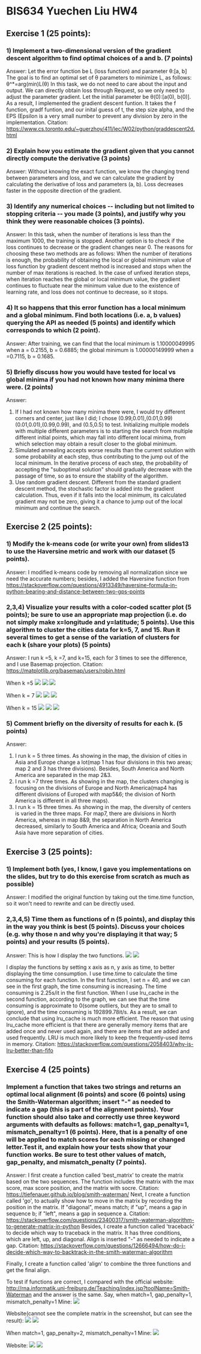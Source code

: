 # BIS634 Yuechen Liu HW4

## Exercise 1 (25 points):

### 1) Implement a two-dimensional version of the gradient descent algorithm to find optimal choices of a and b. (7 points)
Answer:
Let the error function be L (loss function) and parameter θ:[a, b]
The goal is to find an optimal set of θ parameters to minimize L, as follows:  θ^*=arg(min)L(θ)
In this task, we do not need to care about the input and output. We can directly obtain loss through Request, so we only need to adjust the parameter gradient. Let the initial parameter be θ(0):[a(0), b(0)]. As a result, I implemented the gradient descent funtion. It takes the f function, gradf funtion, and our inital guess of t, the step size alpha, and the EPS (Epsilon is a very small number to prevent any division by zero in the implementation.
Citation: https://www.cs.toronto.edu/~guerzhoy/411/lec/W02/python/graddescent2d.html

### 2)  Explain how you estimate the gradient given that you cannot directly compute the derivative (3 points)
Answer:
Without knowing the exact function, we know the changing trend between parameters and loss, and we can calculate the gradient by calculating the derivative of loss and parameters (a, b). Loss decreases faster in the opposite direction of the gradient.

### 3) Identify any numerical choices -- including but not limited to stopping criteria -- you made (3 points), and justify why you think they were reasonable choices (3 points).
Answer:
In this task, when the number of iterations is less than the maximum 1000, the training is stopped. Another option is to check if the loss continues to decrease or the gradient changes near 0. The reasons for choosing these two methods are as follows: When the number of iterations is enough, the probability of obtaining the local or global minimum value of loss function by gradient descent method is increased and stops when the number of max iterations is reached. In the case of unfixed iteration steps, when iteration reaches the global or local minimum value, the gradient continues to fluctuate near the minimum value due to the existence of learning rate, and loss does not continue to decrease, so it stops.

### 4) It so happens that this error function has a local minimum and a global minimum. Find both locations (i.e. a, b values) querying the API as needed (5 points) and identify which corresponds to which (2 point).
Answer:
After training, we can find that the local minimum is 1.10000049995 when a = 0.2155, b = 0.6885; the global minimum is 1.00000149999 when a =0.7115, b = 0.1685.

### 5) Briefly discuss how you would have tested for local vs global minima if you had not known how many minima there were. (2 points)
Answer:
 1. If I had not known how many minima there were, I would try different corners and center, just like I did; I chose (0.99,0.01),(0.01,0.99)(0.01,0.01),(0.99,0.99), and (0.5,0.5) to test. Initializing multiple models with multiple different parameters is to starting the search from multiple different initial points, which may fall into different local minima, from which selection may obtain a result closer to the global minimum. 
 2. Simulated annealing accepts worse results than the current solution with some probability at each step, thus contributing to the jump out of the local minimum. In the iterative process of each step, the probability of accepting the "suboptimal solution" should gradually decrease with the passage of time, so as to ensure the stability of the algorithm. 
 3. Use random gradient descent. Different from the standard gradient descent method, the stochastic factor is added into the gradient calculation. Thus, even if it falls into the local minimum, its calculated gradient may not be zero, giving it a chance to jump out of the local minimum and continue the search.

## Exercise 2 (25 points):

### 1) Modify the k-means code (or write your own) from slides13 to use the Haversine metric and work with our dataset (5 points). 
Answer: 
I modified k-means code by removing all normalization since we need the accurate numbers; besides, I added the Haversine function from https://stackoverflow.com/questions/4913349/haversine-formula-in-python-bearing-and-distance-between-two-gps-points

### 2,3,4)  Visualize your results with a color-coded scatter plot (5 points); be sure to use an appropriate map projection (i.e. do not simply make x=longitude and y=latitude; 5 points). Use this algorithm to cluster the cities data for k=5, 7, and 15. Run it several times to get a sense of the variation of clusters for each k (share your plots) (5 points)
Answer:
I run k =5, k =7, and k=15, each for 3 times to see the difference, and I use Basemap projection. Citation: https://matplotlib.org/basemap/users/robin.html

When k =5 
![](https://github.com/YCKellyLiu/BIS634/blob/main/HW4_YuechenLiu/k5-1.png)
![](https://github.com/YCKellyLiu/BIS634/blob/main/HW4_YuechenLiu/k5-2.png)
![](https://github.com/YCKellyLiu/BIS634/blob/main/HW4_YuechenLiu/k5-3.png)

When k = 7
![](https://github.com/YCKellyLiu/BIS634/blob/main/HW4_YuechenLiu/k7-1.png)
![](https://github.com/YCKellyLiu/BIS634/blob/main/HW4_YuechenLiu/k7-2.png)
![](https://github.com/YCKellyLiu/BIS634/blob/main/HW4_YuechenLiu/k7-3.png)

When k = 15
![](https://github.com/YCKellyLiu/BIS634/blob/main/HW4_YuechenLiu/k15-1.png)
![](https://github.com/YCKellyLiu/BIS634/blob/main/HW4_YuechenLiu/k15-2.png)
![](https://github.com/YCKellyLiu/BIS634/blob/main/HW4_YuechenLiu/k15-3.png)

### 5) Comment briefly on the diversity of results for each k. (5 points)
Answer:
1. I run k = 5 three times. As showing in the map, the division of cities in Asia and Europe change a lot(map 1 has four divisions in this two areas; map 2 and 3 has three divisions). Besides, South America and North America are separated in the map 2&3. 
2. I run k =7 three times. As showing in the map, the clusters changing is focusing on the divisions of Europe and North America(map4 has different divisions of Europed with map5&6; the division of North America is different in all three maps).
3. I run k = 15 three times. As showing in the map, the diversity of centers is varied in the three maps. For map7, there are divisions in North America, whereas in map 8&9, the separation in North America decreased, similarly to South America and Africa; Oceania and South Asia have more separation of cities. 

## Exercise 3 (25 points):
### 1) Implement both (yes, I know, I gave you implementations on the slides, but try to do this exercise from scratch as much as possible)
Answer: 
I modified the original function by taking out the time.time function, so it won't need to rewrite and can be directly used. 

### 2,3,4,5)  Time them as functions of n (5 points), and display this in the way you think is best (5 points). Discuss your choices (e.g. why those n and why you're displaying it that way; 5 points) and your results (5 points).
Answer:
This is how I display the two functions. 
![](https://github.com/YCKellyLiu/BIS634/blob/main/q3-1.png)
![](https://github.com/YCKellyLiu/BIS634/blob/main/q3-2.png)

I display the functions by setting x axis as n, y axis as time, to better displaying the time consumption. I use time.time to calculate the time consuming for each function. In the first function, I set n = 40, and we can see in the first graph, the time consuming is increasing. The time consuming is 2.25s/it in the first function. When I use lru_cache in the second function, according to the graph, we can see that the time consuming is approximate to 0(some outliers, but they are to small to ignore), and the time consuming is 192899.78it/s. As a result, we can conclude that using lru_cache is much more efficient. The reason that using lru_cache more efficient is that there are generally memory items that are added once and never used again, and there are items that are added and used frequently. LRU is much more likely to keep the frequently-used items in memory. Citation: https://stackoverflow.com/questions/2058403/why-is-lru-better-than-fifo

## Exercise 4 (25 points)

### Implement a function that takes two strings and returns an optimal local alignment (6 points) and score (6 points) using the Smith-Waterman algorithm; insert "-" as needed to indicate a gap (this is part of the alignment points). Your function should also take and correctly use three keyword arguments with defaults as follows: match=1, gap_penalty=1, mismatch_penalty=1 (6 points). Here, that is a penalty of one will be applied to match scores for each missing or changed letter.Test it, and explain how your tests show that your function works. Be sure to test other values of match, gap_penalty, and mismatch_penalty (7 points).
Answer: 
I first create a function called 'best_matrix' to create the matrix based on the two sequences. The function includes the matrix with the max score, max score position, and the matrix with socre. Citation: https://tiefenauer.github.io/blog/smith-waterman/ 
Next, I create a function called 'go', to actually show how to move in the matrix by recording the position in the matrix. If "diagonal", means match; if "up", means a gap in sequence b; if "left", means a gap in sequence a. Citation: https://stackoverflow.com/questions/23400317/smith-waterman-algorithm-to-generate-matrix-in-python
Besides, I create a function called 'traceback' to decide which way to traceback in the matrix. It has three conditions, which are left, up, and diagonal. Align is inserted "-" as needed to indicate a gap. Citation: https://stackoverflow.com/questions/12666494/how-do-i-decide-which-way-to-backtrack-in-the-smith-waterman-algorithm

Finally, I create a function called 'align' to combine the three functions and get the final align. 

To test if functions are correct, I compared with the official website: http://rna.informatik.uni-freiburg.de/Teaching/index.jsp?toolName=Smith-Waterman
and the answer is the same. 
Say, when  match=1, gap_penalty=1, mismatch_penalty=1 
Mine: 
![](https://github.com/YCKellyLiu/BIS634/blob/main/HW4_YuechenLiu/gap1-1.png)

Website(cannot see the complete matrix in the screenshot, but can see the result):
![](https://github.com/YCKellyLiu/BIS634/blob/main/HW4_YuechenLiu/gap1-3.png)
![](https://github.com/YCKellyLiu/BIS634/blob/main/HW4_YuechenLiu/gap1-2.png)

When  match=1, gap_penalty=2, mismatch_penalty=1 
Mine:
![](https://github.com/YCKellyLiu/BIS634/blob/main/HW4_YuechenLiu/gap2-1.png)

Website:
![](https://github.com/YCKellyLiu/BIS634/blob/main/HW4_YuechenLiu/gap2-2.png)
![](https://github.com/YCKellyLiu/BIS634/blob/main/HW4_YuechenLiu/gap2-3.png)













